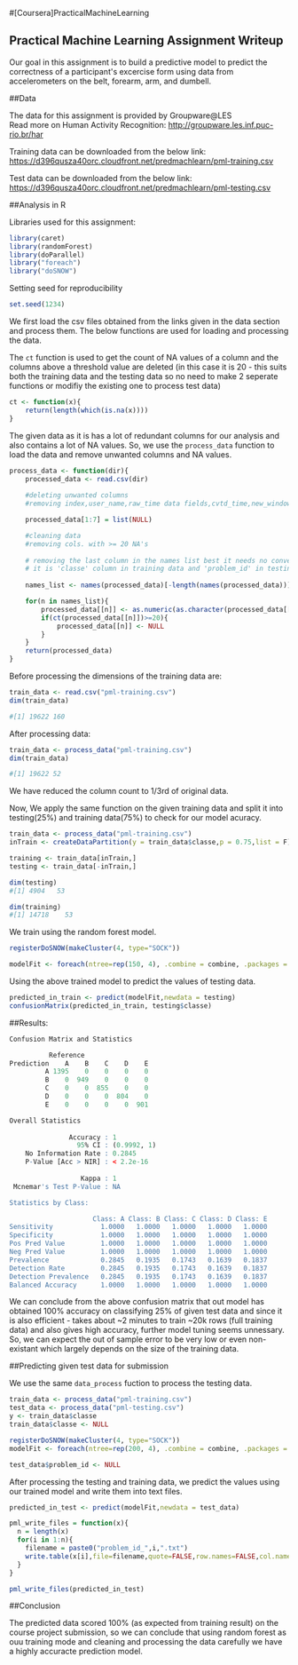 #[Coursera]PracticalMachineLearning

## Practical Machine Learning Assignment Writeup

Our goal in this assignment is to build a predictive model to predict the correctness 
of a participant's excercise form using data from accelerometers on the belt, forearm, arm, and dumbell.

##Data

The data for this assignment is provided by Groupware@LES  
Read more on Human Activity Recognition: http://groupware.les.inf.puc-rio.br/har

Training data can be downloaded from the below link:
https://d396qusza40orc.cloudfront.net/predmachlearn/pml-training.csv

Test data can be downloaded from the below link:
https://d396qusza40orc.cloudfront.net/predmachlearn/pml-testing.csv

##Analysis in R

Libraries used for this assignment:

```r
library(caret)
library(randomForest)
library(doParallel)
library("foreach")
library("doSNOW")
```

Setting seed for reproducibility

```r
set.seed(1234)
```

We first load the csv files obtained from the links given in the data section and process them.
The below functions are used for loading and processing the data.

The ```ct``` function is used to get the count of NA values of a column and the columns above a threshold value are deleted
(in this case it is 20 - this suits both the training data and the testing data so no need to make 2 seperate functions
or modifiy the existing one to process test data)

```r
ct <- function(x){
	return(length(which(is.na(x))))
}
```

The given data as it is has a lot of redundant columns for our analysis and also contains a lot of NA values.
So, we use the ```process_data``` function to load the data and remove unwanted columns and NA values.

```r
process_data <- function(dir){
	processed_data <- read.csv(dir)
	
	#deleting unwanted columns
	#removing index,user_name,raw_time data fields,cvtd_time,new_window,num_window

	processed_data[1:7] = list(NULL)

	#cleaning data
	#removing cols. with >= 20 NA's
	
	# removing the last column in the names list best it needs no conversion
	# it is 'classe' column in training data and 'problem_id' in testing data (the last column in testing data is removed        #later)
	
	names_list <- names(processed_data)[-length(names(processed_data))]

	for(n in names_list){
		processed_data[[n]] <- as.numeric(as.character(processed_data[[n]]))
		if(ct(processed_data[[n]])>=20){
			processed_data[[n]] <- NULL
		}
	}
	return(processed_data)
}
```
Before processing the dimensions of the training data are:

```r
train_data <- read.csv("pml-training.csv")
dim(train_data)

#[1] 19622 160
```

After processing data:
```r
train_data <- process_data("pml-training.csv")
dim(train_data)

#[1] 19622 52
```

We have reduced the column count to 1/3rd of original data.

Now, We apply the same function on the given training data and split it into testing(25%) and training data(75%)
to check for our model acuracy.

```r
train_data <- process_data("pml-training.csv")
inTrain <- createDataPartition(y = train_data$classe,p = 0.75,list = F)

training <- train_data[inTrain,]
testing <- train_data[-inTrain,]

dim(testing)
#[1] 4904   53

dim(training)
#[1] 14718    53
```

We train using the random forest model.

```r
registerDoSNOW(makeCluster(4, type="SOCK"))

modelFit <- foreach(ntree=rep(150, 4), .combine = combine, .packages = "randomForest") %dopar% randomForest(training, training$classe, ntree=ntree, keep.forest=TRUE)
```
Using the above trained model to predict the values of testing data.

```r
predicted_in_train <- predict(modelFit,newdata = testing)
confusionMatrix(predicted_in_train, testing$classe)
```

##Results:

```r
Confusion Matrix and Statistics

          Reference
Prediction    A    B    C    D    E
         A 1395    0    0    0    0
         B    0  949    0    0    0
         C    0    0  855    0    0
         D    0    0    0  804    0
         E    0    0    0    0  901

Overall Statistics
                                     
               Accuracy : 1          
                 95% CI : (0.9992, 1)
    No Information Rate : 0.2845     
    P-Value [Acc > NIR] : < 2.2e-16  
                                     
                  Kappa : 1          
 Mcnemar's Test P-Value : NA         

Statistics by Class:

                     Class: A Class: B Class: C Class: D Class: E
Sensitivity            1.0000   1.0000   1.0000   1.0000   1.0000
Specificity            1.0000   1.0000   1.0000   1.0000   1.0000
Pos Pred Value         1.0000   1.0000   1.0000   1.0000   1.0000
Neg Pred Value         1.0000   1.0000   1.0000   1.0000   1.0000
Prevalence             0.2845   0.1935   0.1743   0.1639   0.1837
Detection Rate         0.2845   0.1935   0.1743   0.1639   0.1837
Detection Prevalence   0.2845   0.1935   0.1743   0.1639   0.1837
Balanced Accuracy      1.0000   1.0000   1.0000   1.0000   1.0000
```

We can conclude from the above confusion matrix that out model has obtained 100% accuracy on classifying 25% of given test data and since it is also efficient - takes about ~2 minutes to train ~20k rows (full training data) and also gives high accuracy, further model tuning seems unnessary.
So, we can expect the out of sample error to be very low or even non-existant which largely depends on the size of the training data.

##Predicting given test data for submission

We use the same ```data_process``` fuction to process the testing data.

```r
train_data <- process_data("pml-training.csv")
test_data <- process_data("pml-testing.csv")
y <- train_data$classe
train_data$classe <- NULL

registerDoSNOW(makeCluster(4, type="SOCK"))
modelFit <- foreach(ntree=rep(200, 4), .combine = combine, .packages = "randomForest") %dopar% randomForest(train_data, y, ntree=ntree, keep.forest=TRUE)

test_data$problem_id <- NULL
```

After processing the testing and training data, we predict the values using our trained model and write them into text files.

```r
predicted_in_test <- predict(modelFit,newdata = test_data)

pml_write_files = function(x){
  n = length(x)
  for(i in 1:n){
    filename = paste0("problem_id_",i,".txt")
    write.table(x[i],file=filename,quote=FALSE,row.names=FALSE,col.names=FALSE)
  }
}

pml_write_files(predicted_in_test)
```

##Conclusion

The predicted data scored 100% (as expected from training result) on the course project submission, so we can conclude that using random forest as ouu training mode and cleaning and processing the data carefully we have a highly accuracte prediction model.
